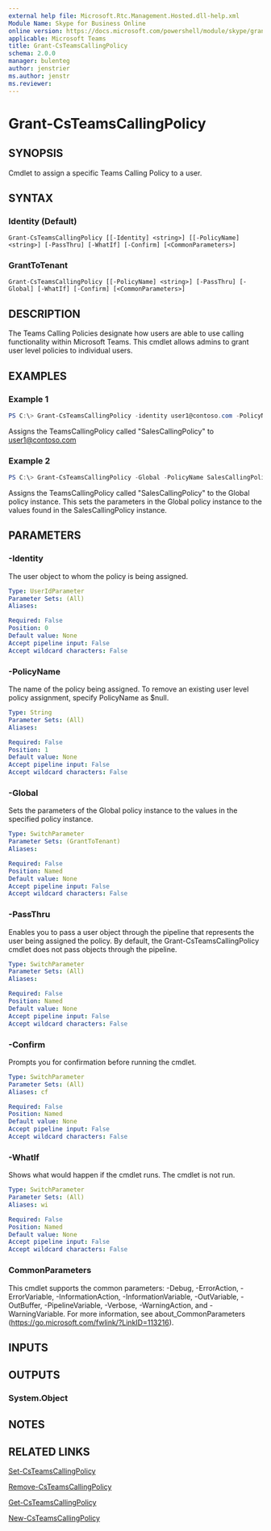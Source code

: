 ```yaml
---
external help file: Microsoft.Rtc.Management.Hosted.dll-help.xml
Module Name: Skype for Business Online
online version: https://docs.microsoft.com/powershell/module/skype/grant-csteamscallingpolicy
applicable: Microsoft Teams
title: Grant-CsTeamsCallingPolicy
schema: 2.0.0
manager: bulenteg
author: jenstrier
ms.author: jenstr
ms.reviewer:
---
```


# Grant-CsTeamsCallingPolicy

## SYNOPSIS

Cmdlet to assign a specific Teams Calling Policy to a user.

## SYNTAX

### Identity (Default)
```
Grant-CsTeamsCallingPolicy [[-Identity] <string>] [[-PolicyName] <string>] [-PassThru] [-WhatIf] [-Confirm] [<CommonParameters>]
```

### GrantToTenant
```
Grant-CsTeamsCallingPolicy [[-PolicyName] <string>] [-PassThru] [-Global] [-WhatIf] [-Confirm] [<CommonParameters>]
```

## DESCRIPTION
The Teams Calling Policies designate how users are able to use calling functionality within Microsoft Teams. This cmdlet allows admins to grant user level policies to individual users.

## EXAMPLES

### Example 1
```powershell
PS C:\> Grant-CsTeamsCallingPolicy -identity user1@contoso.com -PolicyName SalesCallingPolicy
```

Assigns the TeamsCallingPolicy called "SalesCallingPolicy" to user1@contoso.com

### Example 2
```powershell
PS C:\> Grant-CsTeamsCallingPolicy -Global -PolicyName SalesCallingPolicy
```

Assigns the TeamsCallingPolicy called "SalesCallingPolicy" to the Global policy instance. This sets the parameters in the Global policy instance to the values found
in the SalesCallingPolicy instance.

## PARAMETERS

### -Identity
The user object to whom the policy is being assigned.

```yaml
Type: UserIdParameter
Parameter Sets: (All)
Aliases:

Required: False
Position: 0
Default value: None
Accept pipeline input: False
Accept wildcard characters: False
```

### -PolicyName
The name of the policy being assigned.  To remove an existing user level policy assignment, specify PolicyName as $null.

```yaml
Type: String
Parameter Sets: (All)
Aliases:

Required: False
Position: 1
Default value: None
Accept pipeline input: False
Accept wildcard characters: False
```

### -Global
Sets the parameters of the Global policy instance to the values in the specified policy instance.

```yaml
Type: SwitchParameter
Parameter Sets: (GrantToTenant)
Aliases:

Required: False
Position: Named
Default value: None
Accept pipeline input: False
Accept wildcard characters: False
```

### -PassThru
Enables you to pass a user object through the pipeline that represents the user being assigned the policy. By default, the Grant-CsTeamsCallingPolicy cmdlet does not pass objects through the pipeline.

```yaml
Type: SwitchParameter
Parameter Sets: (All)
Aliases:

Required: False
Position: Named
Default value: None
Accept pipeline input: False
Accept wildcard characters: False
```

### -Confirm
Prompts you for confirmation before running the cmdlet.

```yaml
Type: SwitchParameter
Parameter Sets: (All)
Aliases: cf

Required: False
Position: Named
Default value: None
Accept pipeline input: False
Accept wildcard characters: False
```

### -WhatIf
Shows what would happen if the cmdlet runs.
The cmdlet is not run.

```yaml
Type: SwitchParameter
Parameter Sets: (All)
Aliases: wi

Required: False
Position: Named
Default value: None
Accept pipeline input: False
Accept wildcard characters: False
```

### CommonParameters
This cmdlet supports the common parameters: -Debug, -ErrorAction, -ErrorVariable, -InformationAction, -InformationVariable, -OutVariable, -OutBuffer, -PipelineVariable, -Verbose, -WarningAction, and -WarningVariable.
For more information, see about_CommonParameters (https://go.microsoft.com/fwlink/?LinkID=113216).

## INPUTS

## OUTPUTS

### System.Object
## NOTES

## RELATED LINKS

[Set-CsTeamsCallingPolicy](Set-CsTeamsCallingPolicy.md)

[Remove-CsTeamsCallingPolicy](Remove-CsTeamsCallingPolicy.md)

[Get-CsTeamsCallingPolicy](Get-CsTeamsCallingPolicy.md)

[New-CsTeamsCallingPolicy](New-CsTeamsCallingPolicy.md)
